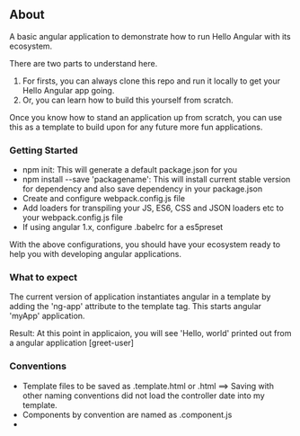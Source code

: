 ## About
A basic angular application to demonstrate how to run Hello Angular with its ecosystem.

There are two parts to understand here.
1. For firsts, you can always clone this repo and run it locally to get your Hello Angular app going.
2. Or, you can learn how to build this yourself from scratch.

Once you know how to stand an application up from scratch, you can use this as a template to build upon for any future more fun applications.

### Getting Started
+ npm init: This will generate a default package.json for you
+ npm install --save 'packagename': This will install current stable version for dependency and also save dependency in your package.json
+ Create and configure webpack.config.js file
+ Add loaders for transpiling your JS, ES6, CSS and JSON loaders etc to your webpack.config.js file
+ If using angular 1.x, configure .babelrc for a es5preset

With the above configurations, you should have your ecosystem ready to help you with developing angular applications.

### What to expect
The current version of application instantiates angular in a template by adding the 'ng-app' attribute to the template <html> tag. This starts angular 'myApp' application.

Result: At this point in applicaion, you will see 'Hello, world' printed out from a angular application [greet-user]

### Conventions
+ Template files to be saved as <componentName>.template.html or <componentName>.html ==> Saving with other naming conventions did not load the controller date into my template.
+ Components by convention are named as <componentName>.component.js
+ 
